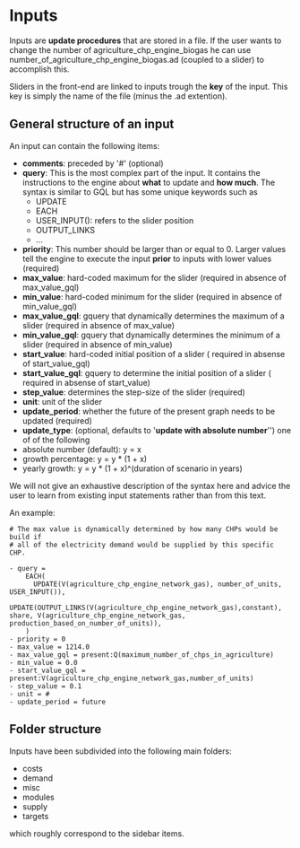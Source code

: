 # Inputs

Inputs are **update procedures** that are stored in a file. If the
user wants to change the number of agriculture_chp_engine_biogas he can use
number_of_agriculture_chp_engine_biogas.ad (coupled to a slider)
to accomplish this.

Sliders in the front-end are linked to inputs trough the **key** of the input.
This key is simply the name of the file (minus the .ad extention).

## General structure of an input

An input can contain the following items:

* **comments**: preceded by '#' (optional)
* **query**: This is the most complex part of the input. It contains the 
instructions to the engine about **what** to update and **how much**.
The syntax is similar to GQL but has some unique keywords such as
  * UPDATE
  * EACH
  * USER_INPUT(): refers to the slider position
  * OUTPUT_LINKS
  * ... 
* **priority**: This number should be larger than or equal to 0.
Larger values tell the engine to execute the input **prior** to inputs with 
lower values (required)
* **max_value**: hard-coded maximum for the slider (required in absence of 
max_value_gql)
* **min_value**: hard-coded minimum for the slider (required in absence of 
min_value_gql)
* **max_value_gql**: gquery that dynamically determines the maximum of a slider
(required in absence of max_value)
* **min_value_gql**: gquery that dynamically determines the minimum of a slider
(required in absence of min_value)
* **start_value**: hard-coded initial position of a slider (
required in absense of start_value_gql)
* **start_value_gql**: gquery to determine the initial position of a slider (
required in absense of start_value)
* **step_value**: determines the step-size of the slider (required)
* **unit**: unit of the slider
* **update_period**: whether the future of the present graph needs to be updated
(required)
* **update_type**: (optional, defaults to '**update with absolute number**'')
one of of the following
 * absolute number (default): y = x
 * growth percentage: y = y * (1 + x)
 * yearly growth: y = y * (1 + x)^(duration of scenario in years)

We will not give an exhaustive description of the syntax here and advice the 
user to learn from existing input statements rather than from this text.

An example:

    # The max value is dynamically determined by how many CHPs would be build if
    # all of the electricity demand would be supplied by this specific CHP.

    - query =
        EACH(
          UPDATE(V(agriculture_chp_engine_network_gas), number_of_units, USER_INPUT()),
          UPDATE(OUTPUT_LINKS(V(agriculture_chp_engine_network_gas),constant), share, V(agriculture_chp_engine_network_gas, production_based_on_number_of_units)),
        )
    - priority = 0
    - max_value = 1214.0
    - max_value_gql = present:Q(maximum_number_of_chps_in_agriculture)
    - min_value = 0.0
    - start_value_gql = present:V(agriculture_chp_engine_network_gas,number_of_units)
    - step_value = 0.1
    - unit = #
    - update_period = future

## Folder structure

Inputs have been subdivided into the following main folders:
* costs
* demand
* misc
* modules
* supply
* targets

which roughly correspond to the sidebar items.
